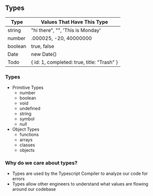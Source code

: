 ## Types

| Type    | Values That Have This Type                 |
|---------|--------------------------------------------|
| string  | "hi there", "", 'This is Monday'           |
| number  | .000025, -20, 40000000                     |
| boolean | true, false                                |
| Date    | new Date()                                 |
| Todo    | { id: 1, completed: true, title: "Trash" } | 


### Types

- Primitive Types
  - number
  - boolean
  - void
  - undefined
  - string
  - symbol
  - null
- Object Types
  - functions
  - arrays
  - classes
  - objects

### Why do we care about types?

- Types are used by the Typescript Compiler to analyze our code for errors
- Types allow other engineers to understand what values are flowing around our codebase
